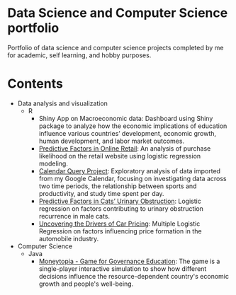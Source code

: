 # Data Science and Computer Science portfolio
Portfolio of data science and computer science projects completed by me for academic, self learning, and hobby purposes.
# Contents
- Data analysis and visualization
  - R
    - Shiny App on Macroeconomic data: Dashboard using Shiny package to analyze how the economic implications of education influence various countries’ development, economic growth, human development, and labor market outcomes.
    - [Predictive Factors in Online Retail](https://rpubs.com/mkoval28/1293330): An analysis of purchase likelihood on the retail website using logistic regression modeling.
    - [Calendar Query Project](https://rpubs.com/mkoval28/1293319): Exploratory analysis of data imported from my Google Calendar, focusing on investigating data across two time periods, the relationship between sports and productivity, and study time spent per day.
    - [Predictive Factors in Cats’ Urinary Obstruction](https://rpubs.com/mkoval28/1293323): Logistic regression on factors contributing to urinary obstruction recurrence in male cats.
    - [Uncovering the Drivers of Car Pricing](https://rpubs.com/mkoval28/1293333): Multiple Logistic Regression on factors influencing price formation in the automobile industry.
- Computer Science
  - Java
    - [Moneytopia - Game for Governance Education](https://github.com/mariyakoval/personal-portfolio/tree/8abb5fc8440f3cbd1472e8dde74550c5e27bde8b/moneytopia): The game is a single-player interactive simulation to show how different decisions influence the resource-dependent country's economic growth and people's well-being.
